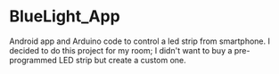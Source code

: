 # BlueLight_App
 Android app and Arduino code to control a led strip from smartphone.
 I decided to do this project for my room; I didn't want to buy a pre-programmed LED strip but create a custom one.
